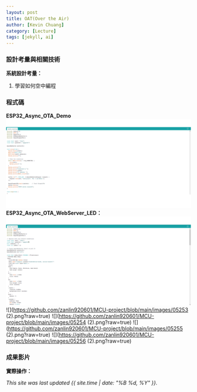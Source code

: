 ```yaml
---
layout: post
title: OAT(Over the Air)
author: [Kevin Chuang]
category: [Lecture]
tags: [jekyll, ai]
---
```


### 設計考量與相關技術
**系統設計考量：**<br>
1. 學習如何空中編程

### 程式碼
**ESP32_Async_OTA_Demo**
![](https://github.com/zanlin920601/MCU-project/blob/main/images/05251.png?raw=true)
**ESP32_Async_OTA_WebServer_LED：**
![](https://github.com/zanlin920601/MCU-project/blob/main/images/05252.png?raw=true)
![](https://github.com/zanlin920601/MCU-project/blob/main/images/05253 (2).png?raw=true)
![](https://github.com/zanlin920601/MCU-project/blob/main/images/05254 (2).png?raw=true)
![](https://github.com/zanlin920601/MCU-project/blob/main/images/05255 (2).png?raw=true)
![](https://github.com/zanlin920601/MCU-project/blob/main/images/05256 (2).png?raw=true)

### 成果影片
**實際操作：**


*This site was last updated {{ site.time | date: "%B %d, %Y" }}.*
